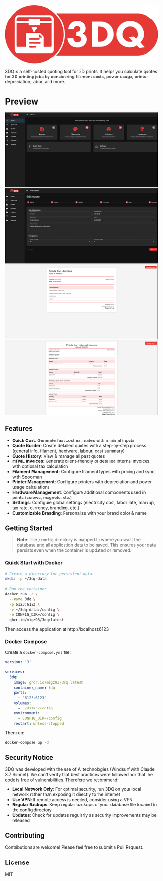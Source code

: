 <p align="center">
  <img src="assets/images/Logo.svg" alt="3DQ Logo"/>
</p>

3DQ is a self-hosted quoting tool for 3D prints.
It helps you calculate quotes for 3D printing jobs by considering filament costs, power usage, printer depreciation, labor, and more.

# Preview

![Home Page](./assets/screenshots/Screenshot_Home.jpg)
![Quote](./assets/screenshots/Screenshot_Quote.jpg)
![Invoice](./assets/screenshots/Screenshot_Invoice.jpg)
![InvoiceInternal](./assets/screenshots/Screenshot_InvoiceInternal.jpg)

## Features

- **Quick Cost**: Generate fast cost estimates with minimal inputs
- **Quote Builder**: Create detailed quotes with a step-by-step process (general info, filament, hardware, labour, cost summary)
- **Quote History**: View & manage all past quotes
- **HTML Invoices**: Generate client-friendly or detailed internal invoices with optional tax calculation
- **Filament Management**: Configure filament types with pricing and sync with Spoolman
- **Printer Management**: Configure printers with depreciation and power usage calculations
- **Hardware Management**: Configure additional components used in prints (screws, magnets, etc.)
- **Settings**: Configure global settings (electricity cost, labor rate, markup, tax rate, currency, branding, etc.)
- **Customizable Branding**: Personalize with your brand color & name.

## Getting Started

> **Note**: The `/config` directory is mapped to where you want the database and all application data to be saved. This ensures your data persists even when the container is updated or removed.

### Quick Start with Docker

```bash
# Create a directory for persistent data
mkdir -p ~/3dq-data

# Run the container
docker run -d \
  --name 3dq \
  -p 6123:6123 \
  -v ~/3dq-data:/config \
  -e CONFIG_DIR=/config \
  ghcr.io/migz93/3dq:latest
```

Then access the application at http://localhost:6123

### Docker Compose

Create a `docker-compose.yml` file:

```yaml
version: '3'

services:
  3dq:
    image: ghcr.io/migz93/3dq:latest
    container_name: 3dq
    ports:
      - "6123:6123"
    volumes:
      - ./data:/config
    environment:
      - CONFIG_DIR=/config
    restart: unless-stopped
```

Then run:

```bash
docker-compose up -d
```

## Security Notice

3DQ was developed with the use of AI technologies (Windsurf with Claude 3.7 Sonnet). We can't verify that best practices were followed nor that the code is free of vulnerabilities.
Therefore we recommend:

- **Local Network Only**: For optimal security, run 3DQ on your local network rather than exposing it directly to the internet
- **Use VPN**: If remote access is needed, consider using a VPN
- **Regular Backups**: Keep regular backups of your database file located in the config directory
- **Updates**: Check for updates regularly as security improvements may be released

## Contributing

Contributions are welcome! Please feel free to submit a Pull Request.

## License

MIT

